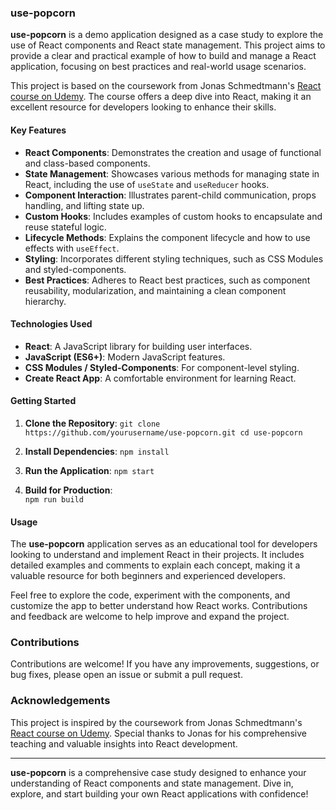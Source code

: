 ### use-popcorn

**use-popcorn** is a demo application designed as a case study to explore the use of React components and React state management. This project aims to provide a clear and practical example of how to build and manage a React application, focusing on best practices and real-world usage scenarios.

This project is based on the coursework from Jonas Schmedtmann's [React course on Udemy](https://www.udemy.com/course-dashboard-redirect/?course_id=4471614). The course offers a deep dive into React, making it an excellent resource for developers looking to enhance their skills.

#### Key Features

-   **React Components**: Demonstrates the creation and usage of functional and class-based components.
-   **State Management**: Showcases various methods for managing state in React, including the use of `useState` and `useReducer` hooks.
-   **Component Interaction**: Illustrates parent-child communication, props handling, and lifting state up.
-   **Custom Hooks**: Includes examples of custom hooks to encapsulate and reuse stateful logic.
-   **Lifecycle Methods**: Explains the component lifecycle and how to use effects with `useEffect`.
-   **Styling**: Incorporates different styling techniques, such as CSS Modules and styled-components.
-   **Best Practices**: Adheres to React best practices, such as component reusability, modularization, and maintaining a clean component hierarchy.

#### Technologies Used

-   **React**: A JavaScript library for building user interfaces.
-   **JavaScript (ES6+)**: Modern JavaScript features.
-   **CSS Modules / Styled-Components**: For component-level styling.
-   **Create React App**: A comfortable environment for learning React.

#### Getting Started

1.  **Clone the Repository**:
    ``git clone https://github.com/yourusername/use-popcorn.git
    cd use-popcorn`` 
    
2.  **Install Dependencies**:
    `npm install` 
    
3.  **Run the Application**:
    ``npm start`` 
    
4.  **Build for Production**:  
    `npm run build` 
    

#### Usage

The **use-popcorn** application serves as an educational tool for developers looking to understand and implement React in their projects. It includes detailed examples and comments to explain each concept, making it a valuable resource for both beginners and experienced developers.

Feel free to explore the code, experiment with the components, and customize the app to better understand how React works. Contributions and feedback are welcome to help improve and expand the project.

### Contributions

Contributions are welcome! If you have any improvements, suggestions, or bug fixes, please open an issue or submit a pull request.

### Acknowledgements

This project is inspired by the coursework from Jonas Schmedtmann's [React course on Udemy](https://www.udemy.com/course-dashboard-redirect/?course_id=4471614). Special thanks to Jonas for his comprehensive teaching and valuable insights into React development.



----------

**use-popcorn** is a comprehensive case study designed to enhance your understanding of React components and state management. Dive in, explore, and start building your own React applications with confidence!
